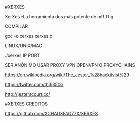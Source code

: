 #XERXES

XerXes -La herramienta dos más potente de mR.Thg

COMPILAR

gcc -o xerxes xerxes.c

LINUX/UNIX/MAC

./xerxes IP PORT

SER ANÓNIMO
USAR PROXY VPN OPENVPN O PROXYCHAINS

https://en.wikipedia.org/wiki/The_Jester_%28hacktivist%29

https://twitter.com/th3j35t3r

http://jesterscourt.cc/

#XERXES CREDITOS

https://github.com/XCHADXFAQ77X/XERXES
